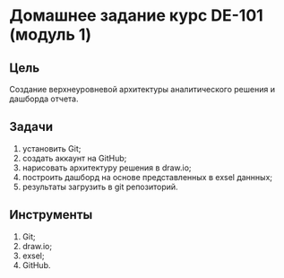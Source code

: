 # Домашнее задание курс DE-101 (модуль 1)

## Цель
Создание верхнеуровневой архитектуры аналитического решения и дашборда отчета.

## Задачи
1) установить Git;
2) создать аккаунт на GitHub;
3) нарисовать архитектуру решения в draw.io;
4) построить дашборд на основе представленных в exsel даннных;
5) результаты загрузить в git репозиторий.

## Инструменты
1) Git;
2) draw.io;
3) exsel;
4) GitHub.